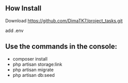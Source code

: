 ## How Install

Download https://github.com/DimaTK7/project_tasks.git

add .env

## Use the commands in the console:

- composer install
- php artisan storage:link
- php artisan migrate
- php artisan db:seed
